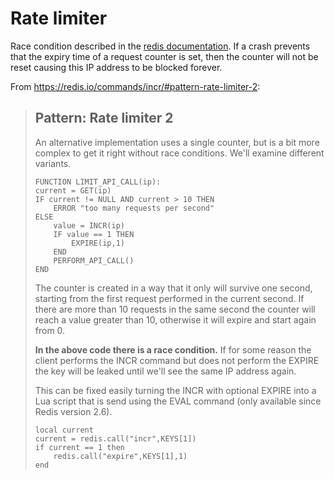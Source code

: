 # Rate limiter

Race condition described in the [redis documentation](https://redis.io/commands/incr/#pattern-rate-limiter-2). If a crash prevents that the expiry time of a request counter is set, then the counter will not be reset causing this IP address to be blocked forever.

From https://redis.io/commands/incr/#pattern-rate-limiter-2:
> ## Pattern: Rate limiter 2
> An alternative implementation uses a single counter, but is a bit more complex to get it right without race conditions. We'll examine different variants.
>
> ```
> FUNCTION LIMIT_API_CALL(ip):
> current = GET(ip)
> IF current != NULL AND current > 10 THEN
>     ERROR "too many requests per second"
> ELSE
>     value = INCR(ip)
>     IF value == 1 THEN
>         EXPIRE(ip,1)
>     END
>     PERFORM_API_CALL()
> END
> ```
> The counter is created in a way that it only will survive one second, starting from the first request performed in the current second. If there are more than 10 requests in the same second the counter will reach a value greater than 10, otherwise it will expire and start again from 0.
>
> **In the above code there is a race condition.** If for some reason the client performs the INCR command but does not perform the EXPIRE the key will be leaked until we'll see the same IP address again.
>
> This can be fixed easily turning the INCR with optional EXPIRE into a Lua script that is send using the EVAL command (only available since Redis version 2.6).
>
> ```
> local current
> current = redis.call("incr",KEYS[1])
> if current == 1 then
>     redis.call("expire",KEYS[1],1)
> end
> ```
